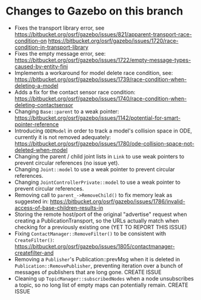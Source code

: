 # Changes to Gazebo on this branch
- Fixes the transport library error, see 
  https://bitbucket.org/osrf/gazebo/issues/821/apparent-transport-race-condition-on
  https://bitbucket.org/osrf/gazebo/issues/1720/race-condition-in-transport-library
- Fixes the empty message error, see:
  https://bitbucket.org/osrf/gazebo/issues/1722/empty-message-types-caused-by-entity-fini
- Implements a workaround for model delete race condition, see:
  https://bitbucket.org/osrf/gazebo/issues/1739/race-condition-when-deleting-a-model
- Adds a fix for the contact sensor race condition:
  https://bitbucket.org/osrf/gazebo/issues/1740/race-condition-when-deleting-contactsensor
- Changing `Base::parent` to a weak pointer:
  https://bitbucket.org/osrf/gazebo/issues/1142/potential-for-smart-pointer-reference
- Introducing `ODEModel` in order to track a model's collision space in ODE, currently it is not
  removed adequately:
  https://bitbucket.org/osrf/gazebo/issues/1780/ode-collision-space-not-deleted-when-model
- Changing the parent / child joint lists in `Link` to use weak pointers to prevent circular
  references (no issue yet).
- Changing `Joint::model` to use a weak pointer to prevent circular references.
- Changing `JointControllerPrivate::model` to use a weak pointer to prevent circular references.
- Removing call to `parent_->RemoveChild()` to fix memory leak as suggested in:
  https://bitbucket.org/osrf/gazebo/issues/1786/invalid-access-of-base-children-results-in
- Storing the remote host/port of the original "advertise" request when creating a PublicationTransport, so the URLs actually match when checking for a previously existing one (YET TO REPORT THIS ISSUE)
- Fixing `ContactManager::RemoveFilter()` to be consistent with `CreateFilter()`:
 https://bitbucket.org/osrf/gazebo/issues/1805/contactmanager-createfilter-and
- Removing a `Publisher`'s Publication::prevMsg when it is deleted in `Publication::RemovePublisher`, preventing
  iteration over a bunch of messages of publishers that are long gone.
  CREATE ISSUE
- Cleaning up `TopicManager::subscribedNodes` when a node unsubscribes a topic, so no long list of empty
  maps can potentially remain.
  CREATE ISSUE
